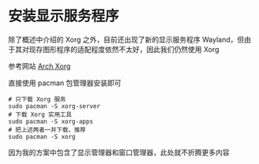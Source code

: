 # 安装显示服务程序

除了概述中介绍的 Xorg 之外，目前还出现了新的显示服务程序 Wayland，但由于其对现存图形程序的适配程度依然不太好，因此我们仍然使用 Xorg

参考网站 [Arch Xorg](https://wiki.archlinux.org/title/Xorg_(%E7%AE%80%E4%BD%93%E4%B8%AD%E6%96%87))

直接使用 pacman 包管理器安装即可

```shell
# 只下载 Xorg 服务
sudo pacman -S xorg-server
# 下载 Xorg 实用工具
sudo pacman -S xorg-apps
# 把上述两者一并下载，推荐
sudo pacman -S xorg
```

因为我的方案中包含了显示管理器和窗口管理器，此处就不折腾更多内容

